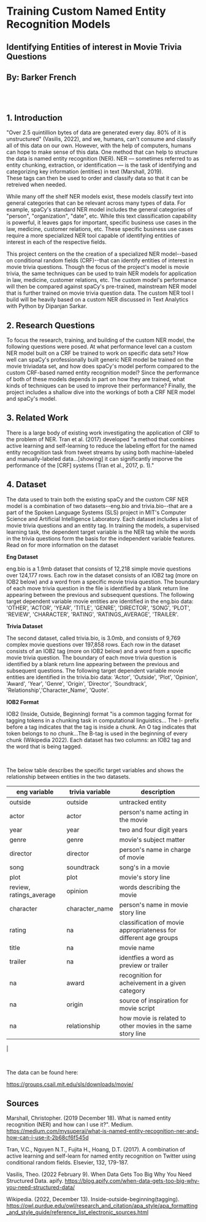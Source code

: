 # Training Custom Named Entity Recognition Models

## Identifying Entities of interest in Movie Trivia Questions
## By: Barker French
<br>
<br>

## 1. Introduction

"Over 2.5 quintillion bytes of data are generated every day.  80% of it is unstructured" (Vasilis, 2022), and we, humans, can't 
consume and classify all of this data on our own.  However, with the help of computers, humans can hope to make sense of this data.
One method that can help to structure the data is named entity recognition (NER).  NER — sometimes referred to as entity 
chunking, extraction, or identification — is the task of identifying and categorizing key information (entities) in text (Marshall, 2019).  
These tags can then be used to order and classify data so that it can be retreived when needed. 

While many off the shelf NER models exist, these models classify text into general categories that can be relevant across many types of data. For example, spaCy's standard NER model includes the general categories of "person", "organization", "date", etc. While this text classification capability is powerful, it leaves gaps for important, specific business use cases in the law, medicine, customer relations, etc. These specific business use cases require a more specialized NER tool capable
of identifying entities of interest in each of the respective fields. 

This project centers on the the creation of a specialized NER model--based on conditional random fields (CRF)--that can identify entities of interest in movie trivia questions.  Though the focus of the project's model is movie trivia, the same techniques can be used to train NER models for application in law, medicine, customer relations, etc.  The  custom model's performance will then be compared against spaCy's pre-trained, mainstream NER model that is further trained on movie trivia question data. The custom NER tool I build will be heavily based on a custom NER discussed in Text Analytics with Python by Dipanjan Sarkar.

## 2. Research Questions

To focus the research, training, and building of the custom NER model, the following questions were posed.  At what performance level can a custom NER model built on a CRF be trained to work on specific data sets?  How well can spaCy's professionally built generic NER model be trained on the movie triviadata set, and how does spaCy's model perform compared to the custom CRF-based named entity recognition model?  Since the performance of both of these models depends in part on how they are trained, what kinds of techniques can be used to improve their performance?  Finally, the project includes a shallow dive into the workings of both a CRF NER model and spaCy's model.

## 3. Related Work

There is a large body of existing work investigating the application of CRF to the problem of NER.  Tran et al. (2017) developed "a method that combines active learning and self-learning to reduce the labeling effort for the named entity recognition task from tweet streams by using both machine-labeled and manually-labeled data...[showing] it can significantly imporve the performance of the [CRF] systems (Tran et al., 2017, p. 1)."  

## 4. Dataset

<p>The data used to train both the existing spaCy and the custom CRF NER model is a combination of two datasets--eng.bio and trivia.bio--that are a part of the Spoken Language Systems (SLS) project in MIT's Computer Science and Artificial Intelligence Laboratory.  Each dataset includes a list of movie trivia questions and an entity tag.  In training the models, a supervised learning task, the dependent target variable is the NER tag while the words in the trivia questions form the basis for the independent variable features.  Read on for more information on the dataset</p>


**Eng Dataset**

eng.bio is a 1.9mb dataset that consists of 12,218 simple movie questions over 124,177 rows. Each row in the dataset consists of an IOB2 tag (more on IOB2 below) and a word from a specific movie trivia question.  The boundary of each move trivia question in the file is identified by a blank return line appearing between the previous and subsequent questions.  The following target dependent variable movie entities are identified in the eng.bio data: 'OTHER', 'ACTOR', 'YEAR', 'TITLE', 'GENRE', 'DIRECTOR', 'SONG', 'PLOT', 'REVIEW', 'CHARACTER', 'RATING', 'RATINGS_AVERAGE', 'TRAILER'.
<br>

**Trivia Dataset**

The second dataset, called trivia.bio, is 3.0mb, and consists of 9,769 complex movie questions over 197,858 rows. Each row in the dataset consists of an IOB2 tag (more on IOB2 below) and a word from a specific movie trivia question.  The boundary of each move trivia question is identified by a blank return line appearing between the previous and subsequent questions.  The following target dependent variable movie entities are identified in the trivia.bio data: 'Actor', 'Outside', 'Plot', 'Opinion', 'Award', 'Year', 'Genre', 'Origin', 'Director', 'Soundtrack', 'Relationship','Character_Name', 'Quote'.
<br>

**IOB2 Format**

IOB2 (Inside, Outside, Beginning) format "is a common tagging format for tagging tokens in a chunking task in computational linguistics... The I- prefix before a tag indicates that the tag is inside a chunk.  An O tag indicates that token belongs to no chunk...The B-tag is used in the beginning of every chunk (Wikipedia 2022).  Each dataset has two columns: an IOB2 tag and the word that is being tagged.</p>
<br>


<p>The below table describes the specific target variables and shows the relationship between entities in the two datasets.</p>

|eng variable            |trivia variable  |description                      |
| ---------------------- | -----------| ---                                  |
|outside                 | outside    | untracked entity                     |
|actor                   |  actor     | person's name acting in the movie    |
|year                   |year      | two and four digit years            |      
| genre                  | genre      | movie's subject matter               |
| director               | director   | person's name in charge of movie     |
| song                   | soundtrack | song's in a movie                    |
| plot                   | plot       | movie's story line                   |
| review, ratings_average| opinion    | words describing the movie           |
| character              | character_name| person's name in movie story line |
| rating                 | na         | classification of movie appropriateness for different age groups
| title                  | na         | movie name
| trailer                | na         | identfies a word as preview or trailer|
| na                     | award      | recognition for acheivement in a given category
| na                     | origin     | source of inspiration for movie script |
| na                     | relationship| how movie is related to other movies in the same story line|
|

<br>

The data can be found here:

https://groups.csail.mit.edu/sls/downloads/movie/

<p></p>














## Sources

Marshall, Christopher. (2019 December 18).  What is named entity recognition (NER) and how can I use it?".
Medium. https://medium.com/mysuperai/what-is-named-entity-recognition-ner-and-how-can-i-use-it-2b68cf6f545d

Tran, V.C., Nguyen N.T., Fujita H., Hoang, D.T. (2017). A combination of active learning and self-learn for named entity recognition
on Twitter using conditional random fields. Elsevier, 132, 179-187.

Vasilis, Theo. (2022 February 9). When Data Gets Too Big Why You Need Structured Data. apify.
https://blog.apify.com/when-data-gets-too-big-why-you-need-structured-data/

Wikipedia. (2022, December 13). Inside-outside-beginning(tagging). https://owl.purdue.edu/owl/research_and_citation/apa_style/apa_formatting_and_style_guide/reference_list_electronic_sources.html 

